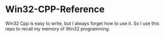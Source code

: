 # Win32-CPP-Reference
Win32 Cpp is easy to write, but I always forget how to use it. So I use this repo to recall my memory of Win32 programming.
